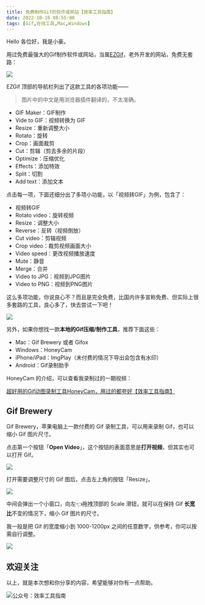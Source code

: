 ```yaml
---
title: 免费制作Gif的软件或网站【效率工具指南】                                  
date: 2022-10-16 08:55:00               
tags: [Gif,在线工具,Mac,Windows]                                                                                   
---
```



Hello 各位好，我是小豪。

用过免费最强大的Gif制作软件或网站，当属[EZGif](https://ezgif.com/)，老外开发的网站，免费无套路：  

![](https://article-picbed-1302715071.cos.ap-guangzhou.myqcloud.com/2022/10/16/16658806728435.jpg)

EZGif 顶部的导航栏列出了这款工具的各项功能——  

> 图片中的中文是用浏览器插件翻译的，不太准确。  

* GIF Maker：GIF制作
* Vide to GIF：视频转换为 GIF
* Resize：重新调整大小
* Rotato：旋转   
* Crop：画面裁剪      
* Cut：剪辑（剪去多余的片段）   
* Optimize：压缩优化    
* Effects：添加特效    
* Split：切割   
* Add text：添加文本    

点击每一项，下面还细分出了多项小功能，以「视频转GIF」为例，包含了：   

* 视频转GIF   
* Rotato video：旋转视频   
* Resize：调整大小   
* Reverse：反转（视频倒放）     
* Cut video：剪辑视频   
* Crop video：裁剪视频画面大小    
* Video speed：更改视频播放速度   
* Mute：静音   
* Merge：合并   
* Video to JPG：视频到JPG图片   
* Video to PNG：视频到PNG图片   

这么多项功能，你说良心不？而且是完全免费，比国内许多宣称免费、但实际上很多套路的工具，良心多了，快去尝试一下吧！        

![](https://article-picbed-1302715071.cos.ap-guangzhou.myqcloud.com/2022/10/16/16658806833865.jpg)

另外，如果你想找一款**本地的Gif压缩/制作工具**，推荐下面这些：  

* Mac：Gif Brewery 或者 Gifox  
* Windows：HoneyCam   
* iPhone/iPad：ImgPlay（未付费的情况下导出会包含有水印）         
* Android：Gif录制助手   

HoneyCam 的介绍，可以查看我录制过的一期视频：  

[超好用的Gif动图录制工具HoneyCam，用过的都夸好【效率工具指南】](https://www.bilibili.com/video/BV1xS4y1v7x1/)

## Gif Brewery   

Gif Brewery，苹果电脑上一款付费的 Gif 录制工具，可以用来录制 Gif，也可以缩小 Gif 图片尺寸。    

点击第一个按钮「**Open Video**」，这个按钮的表面意思是**打开视频**，但其实也可以打开 Gif。     

![](https://article-picbed-1302715071.cos.ap-guangzhou.myqcloud.com/2022/10/16/16463206527819.jpg)

打开需要调整尺寸的 Gif 图后，点击左上角的按钮「Resize」。   

![](https://article-picbed-1302715071.cos.ap-guangzhou.myqcloud.com/2022/10/16/16463209971327.jpg)

中间会弹出一个小窗口，向左👈拖拽顶部的 Scale 滑钮，就可以在保持 Gif **长宽比**不变的情况下，缩小 Gif 图片的尺寸。     

我一般是把 Gif 的宽度缩小到 1000-1200px 之间的任意数字，供参考，你可以按需自行调整。    

![](https://article-picbed-1302715071.cos.ap-guangzhou.myqcloud.com/2022/10/16/16463210378434.jpg)

## 欢迎关注     

以上，就是本次想和你分享的内容，希望能够对你有一点帮助。     

![公众号：效率工具指南](https://article-picbed-1302715071.cos.ap-guangzhou.myqcloud.com/2021/05/28/gong-zhong-hao-wei-bu-er-wei-ma-dailogo.png)       



